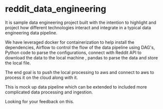 # reddit_data_engineering

It is sample data engineering project built with the intention to highlight and project how different technologies interact and integrate in a typical data engineering data pipeline. 

We have leveraged docker for containerization to help install the dependencies, Airflow to control the flow of the data pipeline using DAG's, Python code to parse the configurations, connect with Reddit API to download the data to the local machine , pandas to parse the data and store the local file. 

The end goal is to push the local processing to aws and connect to aws to process it on the cloud along with it. 

This is mock up data pipeline which can be extended to included more complicated data processing and ingestion. 

Looking for your feedback on this.
